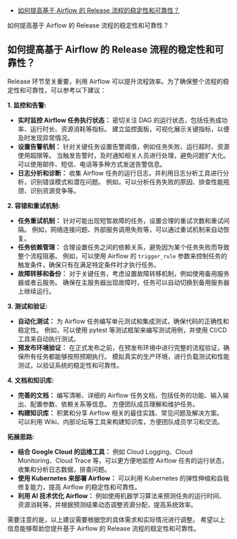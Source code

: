 - [如何提高基于 Airflow 的 Release 流程的稳定性和可靠性？](#如何提高基于-airflow-的-release-流程的稳定性和可靠性)

如何提高基于 Airflow 的 Release 流程的稳定性和可靠性？

## 如何提高基于 Airflow 的 Release 流程的稳定性和可靠性？

Release 环节至关重要，利用 Airflow 可以提升流程效率。为了确保整个流程的稳定性和可靠性，可以参考以下建议：

**1. 监控和告警:**

- **实时监控 Airflow 任务执行状态：** 密切关注 DAG 的运行状态，包括任务成功率、运行时长、资源消耗等指标。 建立监控面板，可视化展示关键指标，以便及时发现异常情况。
- **设置告警机制：** 针对关键任务设置告警阈值，例如任务失败、运行超时、资源使用超限等。 当触发告警时，及时通知相关人员进行处理，避免问题扩大化。 可以使用邮件、短信、电话等多种方式发送告警信息。
- **日志分析和诊断：** 收集 Airflow 任务的运行日志，并利用日志分析工具进行分析，识别错误模式和潜在问题。 例如，可以分析任务失败的原因、排查性能瓶颈、识别资源竞争等。

**2. 容错和重试机制:**

- **任务重试机制：** 针对可能出现短暂故障的任务，设置合理的重试次数和重试间隔。 例如，网络连接问题、外部服务调用失败等，可以通过重试机制来自动恢复。
- **任务依赖管理：** 合理设置任务之间的依赖关系，避免因为某个任务失败而导致整个流程阻塞。 例如，可以使用 Airflow 的 `trigger_rule` 参数来控制任务的触发条件，确保只有在满足特定条件时才执行任务。
- **故障转移和备份：** 对于关键任务，考虑设置故障转移机制，例如使用备用服务器或者云服务。 确保在主服务器出现故障时，任务可以自动切换到备用服务器上继续运行。

**3. 测试和验证:**

- **自动化测试：** 为 Airflow 任务编写单元测试和集成测试，确保代码的正确性和稳定性。 例如，可以使用 pytest 等测试框架来编写测试用例，并使用 CI/CD 工具来自动执行测试。
- **预发布环境验证：** 在正式发布之前，在预发布环境中进行完整的流程验证，确保所有任务都能够按照预期执行。 模拟真实的生产环境，进行负载测试和性能测试，以验证系统的稳定性和可靠性。

**4. 文档和知识库:**

- **完善的文档：** 编写清晰、详细的 Airflow 任务文档，包括任务的功能、输入输出、配置参数、依赖关系等信息。 方便团队成员理解和维护任务。
- **构建知识库：** 积累和分享 Airflow 相关的最佳实践、常见问题及解决方案。 可以利用 Wiki、内部论坛等工具来构建知识库，方便团队成员学习和交流。

**拓展思路:**

- **结合 Google Cloud 的运维工具：** 例如 Cloud Logging、Cloud Monitoring、Cloud Trace 等，可以更方便地监控 Airflow 任务的运行状态，收集和分析日志数据，排查问题。
- **使用 Kubernetes 来部署 Airflow：** 可以利用 Kubernetes 的弹性伸缩和自我修复能力，提高 Airflow 的稳定性和可靠性。
- **利用 AI 技术优化 Airflow：** 例如使用机器学习算法来预测任务的运行时间、资源消耗等，并根据预测结果动态调整资源分配，提高系统效率。

需要注意的是，以上建议需要根据您的具体需求和实际情况进行调整。 希望以上信息能够帮助您提升基于 Airflow 的 Release 流程的稳定性和可靠性。
